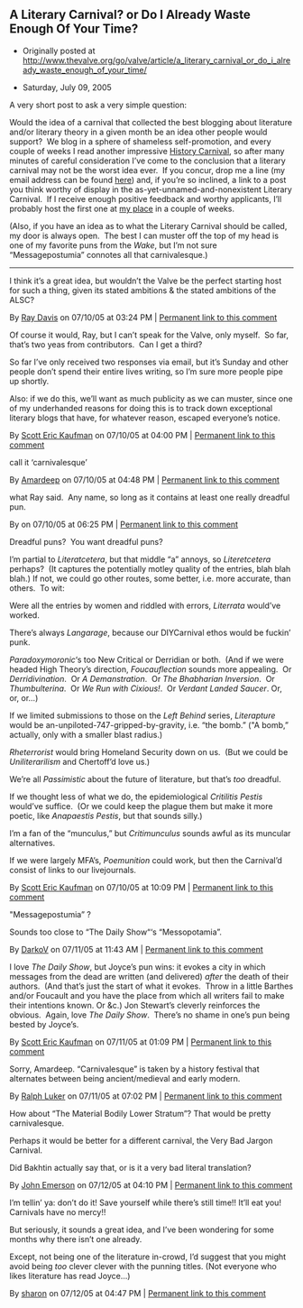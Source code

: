 ## A Literary Carnival? or Do I Already Waste Enough Of Your Time?

 * Originally posted at http://www.thevalve.org/go/valve/article/a_literary_carnival_or_do_i_already_waste_enough_of_your_time/

* Saturday, July 09, 2005 

A very short post to ask a very simple question:

Would the idea of a carnival that collected the best blogging about literature and/or literary theory in a given month be an idea other people would support?  We blog in a sphere of shameless self-promotion, and every couple of weeks I read another impressive [History Carnival](http://historycarnival.blogspot.com/), so after many minutes of careful consideration I’ve come to the conclusion that a literary carnival may not be the worst idea ever.  If you concur, drop me a line (my email address can be found [here](http://acephalous.typepad.com/about.html)) and, if you’re so inclined, a link to a post you think worthy of display in the as-yet-unnamed-and-nonexistent Literary Carnival.  If I receive enough positive feedback and worthy applicants, I’ll probably host the first one at [my place](http://acephalous.typepad.com/) in a couple of weeks.

(Also, if you have an idea as to what the Literary Carnival should be called, my door is always open.  The best I can muster off the top of my head is one of my favorite puns from the _Wake_, but I’m not sure “Messagepostumia” connotes all that carnivalesque.)

---

I think it’s a great idea, but wouldn’t the Valve be the perfect starting host for such a thing, given its stated ambitions & the stated ambitions of the ALSC?

By [Ray Davis](http://www.pseudopodium.org/) on 07/10/05 at 03:24 PM | [Permanent link to this comment](http://www.thevalve.org/go/valve/article/a_literary_carnival_or_do_i_already_waste_enough_of_your_time/#2231)
[]()

Of course it would, Ray, but I can’t speak for the Valve, only myself.  So far, that’s two yeas from contributors.  Can I get a third?  

So far I’ve only received two responses via email, but it’s Sunday and other people don’t spend their entire lives writing, so I’m sure more people pipe up shortly.  

Also: if we do this, we’ll want as much publicity as we can muster, since one of my underhanded reasons for doing this is to track down exceptional literary blogs that have, for whatever reason, escaped everyone’s notice.

By [Scott Eric Kaufman](http://acephalous.typepad.com) on 07/10/05 at 04:00 PM | [Permanent link to this comment](http://www.thevalve.org/go/valve/article/a_literary_carnival_or_do_i_already_waste_enough_of_your_time/#2232)
[]()

call it ‘carnivalesque’

By [Amardeep](http://www.lehigh.edu/~amsp/blog.html) on 07/10/05 at 04:48 PM | [Permanent link to this comment](http://www.thevalve.org/go/valve/article/a_literary_carnival_or_do_i_already_waste_enough_of_your_time/#2234)
[]()

what Ray said.  Any name, so long as it contains at least one really dreadful pun.

By  on 07/10/05 at 06:25 PM | [Permanent link to this comment](http://www.thevalve.org/go/valve/article/a_literary_carnival_or_do_i_already_waste_enough_of_your_time/#2235)
[]()

Dreadful puns?  You want dreadful puns?

I’m partial to _Literatcetera_, but that middle “a” annoys, so _Literetcetera_ perhaps?  (It captures the potentially motley quality of the entries, blah blah blah.)  If not, we could go other routes, some better, i.e. more accurate, than others.  To wit:

Were all the entries by women and riddled with errors, _Literrata_ would’ve worked.

There’s always _Langarage_, because our DIYCarnival ethos would be fuckin’ punk.

_Paradoxymoronic_‘s too New Critical or Derridian or both.  (And if we were headed High Theory’s direction, _Foucauflection_ sounds more appealing.  Or _Derridivination_.  Or _A Demanstration_.  Or _The Bhabharian Inversion_.  Or _Thumbulterina_.  Or _We Run with Cixious!_.  Or _Verdant Landed Saucer_. Or, or, or...)

If we limited submissions to those on the _Left Behind_ series, _Literapture_ would be an-unpiloted-747-gripped-by-gravity, i.e. “the bomb.”  ("A bomb,” actually, only with a smaller blast radius.)

_Rheterrorist_ would bring Homeland Security down on us.  (But we could be _Uniliterarilism_ and Chertoff’d love us.)

We’re all _Passimistic_ about the future of literature, but that’s _too_ dreadful.

If we thought less of what we do, the epidemiological _Critilitis Pestis_ would’ve suffice.  (Or we could keep the plague them but make it more poetic, like _Anapaestis Pestis_, but that sounds silly.)

I’m a fan of the “munculus,” but _Critimunculus_ sounds awful as its muncular alternatives.

If we were largely MFA’s, _Poemunition_ could work, but then the Carnival’d consist of links to our livejournals.

By [Scott Eric Kaufman](http://acephalous.typepad.com) on 07/10/05 at 10:09 PM | [Permanent link to this comment](http://www.thevalve.org/go/valve/article/a_literary_carnival_or_do_i_already_waste_enough_of_your_time/#2237)
[]()

"Messagepostumia” ?

Sounds too close to “The Daily Show“‘s “Messopotamia”.

By [DarkoV](http://www.pertinentverge.blogspot.com) on 07/11/05 at 11:43 AM | [Permanent link to this comment](http://www.thevalve.org/go/valve/article/a_literary_carnival_or_do_i_already_waste_enough_of_your_time/#2241)
[]()

I love _The Daily Show_, but Joyce’s pun wins: it evokes a city in which messages from the dead are written (and delivered) _after_ the death of their authors.  (And that’s just the start of what it evokes.  Throw in a little Barthes and/or Foucault and you have the place from which all writers fail to make their intentions known. Or &c.)  Jon Stewart’s cleverly reinforces the obvious.  Again, love _The Daily Show_.  There’s no shame in one’s pun being bested by Joyce’s.

By [Scott Eric Kaufman](http://acephalous.typepad.com) on 07/11/05 at 01:09 PM | [Permanent link to this comment](http://www.thevalve.org/go/valve/article/a_literary_carnival_or_do_i_already_waste_enough_of_your_time/#2244)
[]()

Sorry, Amardeep. “Carnivalesque” is taken by a history festival that alternates between being ancient/medieval and early modern.

By [Ralph Luker](http://hnn.us/blogs/2.html) on 07/11/05 at 07:02 PM | [Permanent link to this comment](http://www.thevalve.org/go/valve/article/a_literary_carnival_or_do_i_already_waste_enough_of_your_time/#2251)
[]()

How about “The Material Bodily Lower Stratum”? That would be pretty carnivalesque. 

Perhaps it would be better for a different carnival, the Very Bad Jargon Carnival. 

Did Bakhtin actually say that, or is it a very bad literal translation?

By [John Emerson](http://www.idiocentrism.com) on 07/12/05 at 04:10 PM | [Permanent link to this comment](http://www.thevalve.org/go/valve/article/a_literary_carnival_or_do_i_already_waste_enough_of_your_time/#2280)
[]()

I’m tellin’ ya: don’t do it! Save yourself while there’s still time!! It’ll eat you! Carnivals have no mercy!! 

But seriously, it sounds a great idea, and I’ve been wondering for some months why there isn’t one already. 

Except, not being one of the literature in-crowd, I’d suggest that you might avoid being *too* clever clever with the punning titles. (Not everyone who likes literature has read Joyce...)

By [sharon](http://www.earlymodernweb.org.uk/emn) on 07/12/05 at 04:47 PM | [Permanent link to this comment](http://www.thevalve.org/go/valve/article/a_literary_carnival_or_do_i_already_waste_enough_of_your_time/#2284)

